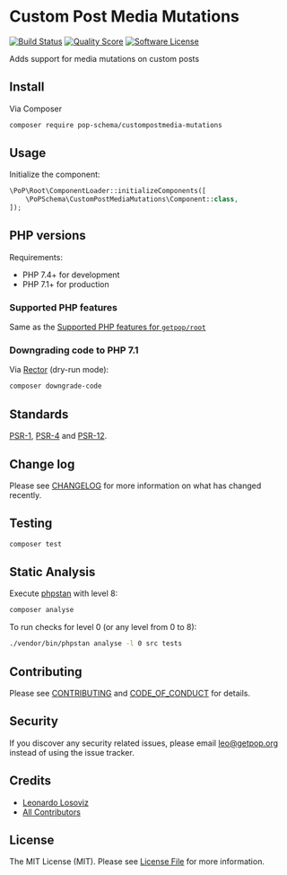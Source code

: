 # Custom Post Media Mutations

[![Build Status][ico-travis]][link-travis]
[![Quality Score][ico-code-quality]][link-code-quality]
[![Software License][ico-license]](LICENSE.md)

<!--
[![Latest Version on Packagist][ico-version]][link-packagist]
[![Coverage Status][ico-scrutinizer]][link-scrutinizer]
[![Total Downloads][ico-downloads]][link-downloads]
-->

Adds support for media mutations on custom posts

## Install

Via Composer

``` bash
composer require pop-schema/custompostmedia-mutations
```

## Usage

Initialize the component:

``` php
\PoP\Root\ComponentLoader::initializeComponents([
    \PoPSchema\CustomPostMediaMutations\Component::class,
]);
```

## PHP versions

Requirements:

- PHP 7.4+ for development
- PHP 7.1+ for production

### Supported PHP features

Same as the [Supported PHP features for `getpop/root`](https://github.com/getpop/root/#supported-php-features)

### Downgrading code to PHP 7.1

Via [Rector](https://github.com/rectorphp/rector) (dry-run mode):

```bash
composer downgrade-code
```

## Standards

[PSR-1](https://www.php-fig.org/psr/psr-1), [PSR-4](https://www.php-fig.org/psr/psr-4) and [PSR-12](https://www.php-fig.org/psr/psr-12).

## Change log

Please see [CHANGELOG](CHANGELOG.md) for more information on what has changed recently.

## Testing

``` bash
composer test
```

## Static Analysis

Execute [phpstan](https://github.com/phpstan/phpstan) with level 8:

``` bash
composer analyse
```

To run checks for level 0 (or any level from 0 to 8):

``` bash
./vendor/bin/phpstan analyse -l 0 src tests
```

## Contributing

Please see [CONTRIBUTING](CONTRIBUTING.md) and [CODE_OF_CONDUCT](CODE_OF_CONDUCT.md) for details.

## Security

If you discover any security related issues, please email leo@getpop.org instead of using the issue tracker.

## Credits

- [Leonardo Losoviz][link-author]
- [All Contributors][link-contributors]

## License

The MIT License (MIT). Please see [License File](LICENSE.md) for more information.

[ico-version]: https://img.shields.io/packagist/v/pop-schema/custompostmedia-mutations.svg?style=flat-square
[ico-license]: https://img.shields.io/badge/license-MIT-brightgreen.svg?style=flat-square
[ico-travis]: https://img.shields.io/travis/pop-schema/custompostmedia-mutations/master.svg?style=flat-square
[ico-scrutinizer]: https://img.shields.io/scrutinizer/coverage/g/pop-schema/custompostmedia-mutations.svg?style=flat-square
[ico-code-quality]: https://img.shields.io/scrutinizer/g/pop-schema/custompostmedia-mutations.svg?style=flat-square
[ico-downloads]: https://img.shields.io/packagist/dt/pop-schema/custompostmedia-mutations.svg?style=flat-square

[link-packagist]: https://packagist.org/packages/pop-schema/custompostmedia-mutations
[link-travis]: https://travis-ci.org/pop-schema/custompostmedia-mutations
[link-scrutinizer]: https://scrutinizer-ci.com/g/pop-schema/custompostmedia-mutations/code-structure
[link-code-quality]: https://scrutinizer-ci.com/g/pop-schema/custompostmedia-mutations
[link-downloads]: https://packagist.org/packages/pop-schema/custompostmedia-mutations
[link-author]: https://github.com/leoloso
[link-contributors]: ../../../../../../contributors
